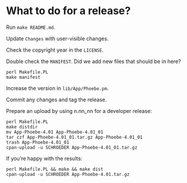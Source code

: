 # What to do for a release?

Run `make README.md`.

Update `Changes` with user-visible changes.

Check the copyright year in the `LICENSE`.

Double check the `MANIFEST`. Did we add new files that should be in
here?

```
perl Makefile.PL
make manifest
```

Increase the version in `lib/App/Phoebe.pm`.

Commit any changes and tag the release.

Prepare an upload by using n.nn_nn for a developer release:

```
perl Makefile.PL
make distdir
mv App-Phoebe-4.01 App-Phoebe-4.01_01
tar czf App-Phoebe-4.01_01.tar.gz App-Phoebe-4.01_01
trash App-Phoebe-4.01_01
cpan-upload -u SCHROEDER App-Phoebe-4.01_01.tar.gz
```

If you’re happy with the results:

```
perl Makefile.PL && make && make dist
cpan-upload -u SCHROEDER App-Phoebe-4.01.tar.gz
```
